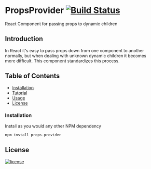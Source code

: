 # PropsProvider [![Build Status](https://travis-ci.org/trappar/props-provider.svg?branch=master)](https://travis-ci.org/trappar/props-provider)
React Component for passing props to dynamic children

## Introduction

In React it's easy to pass props down from one component to another normally, but when dealing with unknown dynamic children it becomes more difficult. This component standardizes this process.

## Table of Contents

* [Installation](#installation)
* [Tutorial](docs/tutorial.md)
* [Usage](docs/usage.md)
* [License](#license)

### Installation

Install as you would any other NPM dependency

```bash
npm install props-provider
```

## License

[![license](https://img.shields.io/badge/license-MIT-red.svg?style=flat-square)](Resources/meta/LICENSE)
